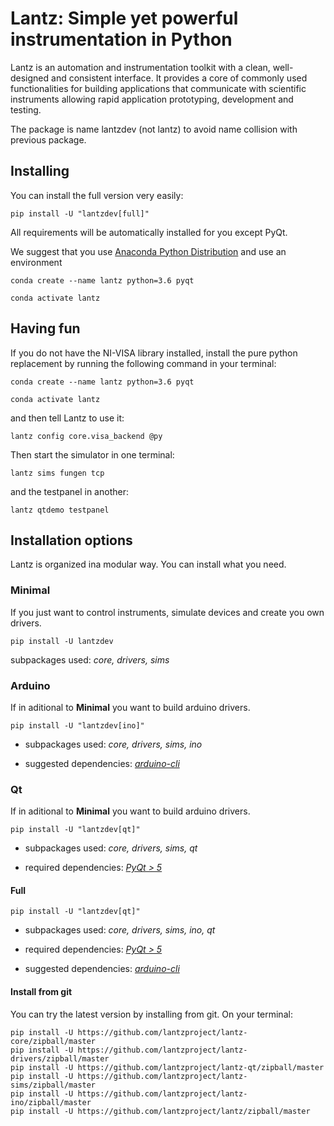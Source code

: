 Lantz: Simple yet powerful instrumentation in Python
====================================================

Lantz is an automation and instrumentation toolkit with a clean, well-designed
and consistent interface.  It provides a core of commonly used functionalities
for building applications that communicate with scientific instruments allowing
rapid application prototyping, development and testing.

The package is name lantzdev (not lantz) to avoid name collision with previous 
package.


Installing
----------

You can install the full version very easily:

    pip install -U "lantzdev[full]"

All requirements will be automatically installed for you except PyQt. 

We suggest  that you use [Anaconda Python Distribution](https://www.anaconda.com/) 
and use an environment
  
    conda create --name lantz python=3.6 pyqt
    
    conda activate lantz


Having fun
----------

If you do not have the NI-VISA library installed, install the pure python
replacement by running the following command in your terminal:

    conda create --name lantz python=3.6 pyqt
    
    conda activate lantz

and then tell Lantz to use it:

    lantz config core.visa_backend @py

Then start the simulator in one terminal:
    
    lantz sims fungen tcp
    
and the testpanel in another:
    
    lantz qtdemo testpanel



Installation options
--------------------

Lantz is organized ina modular way. You can install what you need.


### Minimal

If you just want to control instruments, simulate devices and create you own drivers.

    pip install -U lantzdev
    
subpackages used: *core, drivers, sims*

    
### Arduino 

If in aditional to **Minimal** you want to build arduino drivers.
    
    pip install -U "lantzdev[ino]"
    
- subpackages used: *core, drivers, sims, ino*

- suggested dependencies: *[arduino-cli](https://github.com/arduino/arduino-cli)*

    
### Qt 

If in aditional to **Minimal** you want to build arduino drivers.
    
    pip install -U "lantzdev[qt]"

- subpackages used: *core, drivers, sims, qt*

- required dependencies: *[PyQt > 5](https://riverbankcomputing.com/software/pyqt/intro)*


#### Full

    pip install -U "lantzdev[qt]"


- subpackages used: *core, drivers, sims, ino, qt*

- required dependencies: *[PyQt > 5](https://riverbankcomputing.com/software/pyqt/intro)*

- suggested dependencies: *[arduino-cli](https://github.com/arduino/arduino-cli)*


#### Install from git

You can try the latest version by installing from git. On your terminal:

    pip install -U https://github.com/lantzproject/lantz-core/zipball/master
    pip install -U https://github.com/lantzproject/lantz-drivers/zipball/master
    pip install -U https://github.com/lantzproject/lantz-qt/zipball/master
    pip install -U https://github.com/lantzproject/lantz-sims/zipball/master
    pip install -U https://github.com/lantzproject/lantz-ino/zipball/master
    pip install -U https://github.com/lantzproject/lantz/zipball/master
